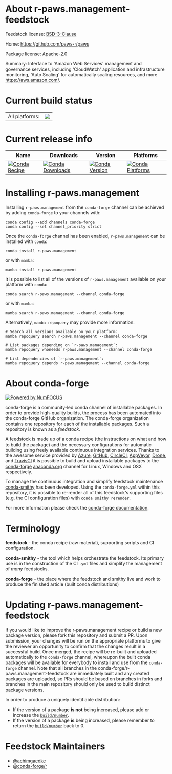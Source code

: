About r-paws.management-feedstock
=================================

Feedstock license: [BSD-3-Clause](https://github.com/conda-forge/r-paws.management-feedstock/blob/main/LICENSE.txt)

Home: https://github.com/paws-r/paws

Package license: Apache-2.0

Summary: Interface to 'Amazon Web Services' management and governance services, including 'CloudWatch' application and infrastructure monitoring, 'Auto Scaling' for automatically scaling resources, and more <https://aws.amazon.com/>.

Current build status
====================


<table><tr><td>All platforms:</td>
    <td>
      <a href="https://dev.azure.com/conda-forge/feedstock-builds/_build/latest?definitionId=14239&branchName=main">
        <img src="https://dev.azure.com/conda-forge/feedstock-builds/_apis/build/status/r-paws.management-feedstock?branchName=main">
      </a>
    </td>
  </tr>
</table>

Current release info
====================

| Name | Downloads | Version | Platforms |
| --- | --- | --- | --- |
| [![Conda Recipe](https://img.shields.io/badge/recipe-r--paws.management-green.svg)](https://anaconda.org/conda-forge/r-paws.management) | [![Conda Downloads](https://img.shields.io/conda/dn/conda-forge/r-paws.management.svg)](https://anaconda.org/conda-forge/r-paws.management) | [![Conda Version](https://img.shields.io/conda/vn/conda-forge/r-paws.management.svg)](https://anaconda.org/conda-forge/r-paws.management) | [![Conda Platforms](https://img.shields.io/conda/pn/conda-forge/r-paws.management.svg)](https://anaconda.org/conda-forge/r-paws.management) |

Installing r-paws.management
============================

Installing `r-paws.management` from the `conda-forge` channel can be achieved by adding `conda-forge` to your channels with:

```
conda config --add channels conda-forge
conda config --set channel_priority strict
```

Once the `conda-forge` channel has been enabled, `r-paws.management` can be installed with `conda`:

```
conda install r-paws.management
```

or with `mamba`:

```
mamba install r-paws.management
```

It is possible to list all of the versions of `r-paws.management` available on your platform with `conda`:

```
conda search r-paws.management --channel conda-forge
```

or with `mamba`:

```
mamba search r-paws.management --channel conda-forge
```

Alternatively, `mamba repoquery` may provide more information:

```
# Search all versions available on your platform:
mamba repoquery search r-paws.management --channel conda-forge

# List packages depending on `r-paws.management`:
mamba repoquery whoneeds r-paws.management --channel conda-forge

# List dependencies of `r-paws.management`:
mamba repoquery depends r-paws.management --channel conda-forge
```


About conda-forge
=================

[![Powered by
NumFOCUS](https://img.shields.io/badge/powered%20by-NumFOCUS-orange.svg?style=flat&colorA=E1523D&colorB=007D8A)](https://numfocus.org)

conda-forge is a community-led conda channel of installable packages.
In order to provide high-quality builds, the process has been automated into the
conda-forge GitHub organization. The conda-forge organization contains one repository
for each of the installable packages. Such a repository is known as a *feedstock*.

A feedstock is made up of a conda recipe (the instructions on what and how to build
the package) and the necessary configurations for automatic building using freely
available continuous integration services. Thanks to the awesome service provided by
[Azure](https://azure.microsoft.com/en-us/services/devops/), [GitHub](https://github.com/),
[CircleCI](https://circleci.com/), [AppVeyor](https://www.appveyor.com/),
[Drone](https://cloud.drone.io/welcome), and [TravisCI](https://travis-ci.com/)
it is possible to build and upload installable packages to the
[conda-forge](https://anaconda.org/conda-forge) [anaconda.org](https://anaconda.org/)
channel for Linux, Windows and OSX respectively.

To manage the continuous integration and simplify feedstock maintenance
[conda-smithy](https://github.com/conda-forge/conda-smithy) has been developed.
Using the ``conda-forge.yml`` within this repository, it is possible to re-render all of
this feedstock's supporting files (e.g. the CI configuration files) with ``conda smithy rerender``.

For more information please check the [conda-forge documentation](https://conda-forge.org/docs/).

Terminology
===========

**feedstock** - the conda recipe (raw material), supporting scripts and CI configuration.

**conda-smithy** - the tool which helps orchestrate the feedstock.
                   Its primary use is in the construction of the CI ``.yml`` files
                   and simplify the management of *many* feedstocks.

**conda-forge** - the place where the feedstock and smithy live and work to
                  produce the finished article (built conda distributions)


Updating r-paws.management-feedstock
====================================

If you would like to improve the r-paws.management recipe or build a new
package version, please fork this repository and submit a PR. Upon submission,
your changes will be run on the appropriate platforms to give the reviewer an
opportunity to confirm that the changes result in a successful build. Once
merged, the recipe will be re-built and uploaded automatically to the
`conda-forge` channel, whereupon the built conda packages will be available for
everybody to install and use from the `conda-forge` channel.
Note that all branches in the conda-forge/r-paws.management-feedstock are
immediately built and any created packages are uploaded, so PRs should be based
on branches in forks and branches in the main repository should only be used to
build distinct package versions.

In order to produce a uniquely identifiable distribution:
 * If the version of a package **is not** being increased, please add or increase
   the [``build/number``](https://docs.conda.io/projects/conda-build/en/latest/resources/define-metadata.html#build-number-and-string).
 * If the version of a package **is** being increased, please remember to return
   the [``build/number``](https://docs.conda.io/projects/conda-build/en/latest/resources/define-metadata.html#build-number-and-string)
   back to 0.

Feedstock Maintainers
=====================

* [@achimgaedke](https://github.com/achimgaedke/)
* [@conda-forge/r](https://github.com/conda-forge/r/)

